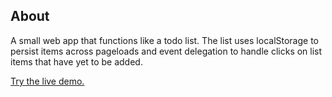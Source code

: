 ## About
A small web app that functions like a todo list. The list uses localStorage to persist items across pageloads and event delegation to handle clicks on list items that have yet to be added.

[Try the live demo.](https://rawgit.com/StephanieCunnane/javascript30/master/15%20-%20localStorage%20and%20Event%20Delegation/index.html)
